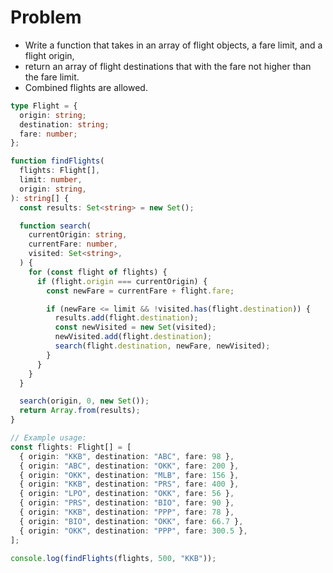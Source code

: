 # Problem

- Write a function that takes in an array of flight objects, a fare limit, and a flight origin,
- return an array of flight destinations that with the fare not higher than the fare limit.
- Combined flights are allowed.

```typescript
type Flight = {
  origin: string;
  destination: string;
  fare: number;
};

function findFlights(
  flights: Flight[],
  limit: number,
  origin: string,
): string[] {
  const results: Set<string> = new Set();

  function search(
    currentOrigin: string,
    currentFare: number,
    visited: Set<string>,
  ) {
    for (const flight of flights) {
      if (flight.origin === currentOrigin) {
        const newFare = currentFare + flight.fare;

        if (newFare <= limit && !visited.has(flight.destination)) {
          results.add(flight.destination);
          const newVisited = new Set(visited);
          newVisited.add(flight.destination);
          search(flight.destination, newFare, newVisited);
        }
      }
    }
  }

  search(origin, 0, new Set());
  return Array.from(results);
}

// Example usage:
const flights: Flight[] = [
  { origin: "KKB", destination: "ABC", fare: 98 },
  { origin: "ABC", destination: "OKK", fare: 200 },
  { origin: "OKK", destination: "MLB", fare: 156 },
  { origin: "KKB", destination: "PRS", fare: 400 },
  { origin: "LPO", destination: "OKK", fare: 56 },
  { origin: "PRS", destination: "BIO", fare: 90 },
  { origin: "KKB", destination: "PPP", fare: 78 },
  { origin: "BIO", destination: "OKK", fare: 66.7 },
  { origin: "OKK", destination: "PPP", fare: 300.5 },
];

console.log(findFlights(flights, 500, "KKB"));
```
